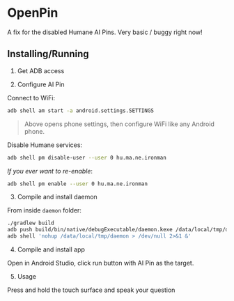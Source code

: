 # OpenPin

A fix for the disabled Humane AI Pins. Very basic / buggy right now!

## Installing/Running

1. Get ADB access

2. Configure AI Pin

Connect to WiFi:

```bash
adb shell am start -a android.settings.SETTINGS
```

> Above opens phone settings, then configure WiFi like any Android phone.

Disable Humane services:

```bash
adb shell pm disable-user --user 0 hu.ma.ne.ironman
```

_If you ever want to re-enable_:

```bash
adb shell pm enable --user 0 hu.ma.ne.ironman
```

3. Compile and install daemon

From inside `daemon` folder:

```bash
./gradlew build
adb push build/bin/native/debugExecutable/daemon.kexe /data/local/tmp/daemon
adb shell 'nohup /data/local/tmp/daemon > /dev/null 2>&1 &'
```

4. Compile and install app

Open in Android Studio, click run button with AI Pin as the target.

5. Usage

Press and hold the touch surface and speak your question
